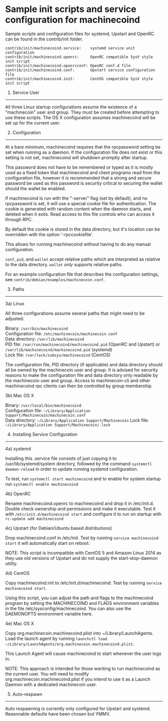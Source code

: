 Sample init scripts and service configuration for machinecoind
==========================================================

Sample scripts and configuration files for systemd, Upstart and OpenRC
can be found in the contrib/init folder.

    contrib/init/machinecoind.service:    systemd service unit configuration
    contrib/init/machinecoind.openrc:     OpenRC compatible SysV style init script
    contrib/init/machinecoind.openrcconf: OpenRC conf.d file
    contrib/init/machinecoind.conf:       Upstart service configuration file
    contrib/init/machinecoind.init:       CentOS compatible SysV style init script

1. Service User
---------------------------------

All three Linux startup configurations assume the existence of a "machinecoin" user
and group.  They must be created before attempting to use these scripts.
The OS X configuration assumes machinecoind will be set up for the current user.

2. Configuration
---------------------------------

At a bare minimum, machinecoind requires that the rpcpassword setting be set
when running as a daemon.  If the configuration file does not exist or this
setting is not set, machinecoind will shutdown promptly after startup.

This password does not have to be remembered or typed as it is mostly used
as a fixed token that machinecoind and client programs read from the configuration
file, however it is recommended that a strong and secure password be used
as this password is security critical to securing the wallet should the
wallet be enabled.

If machinecoind is run with the "-server" flag (set by default), and no rpcpassword is set,
it will use a special cookie file for authentication. The cookie is generated with random
content when the daemon starts, and deleted when it exits. Read access to this file
controls who can access it through RPC.

By default the cookie is stored in the data directory, but it's location can be overridden
with the option '-rpccookiefile'.

This allows for running machinecoind without having to do any manual configuration.

`conf`, `pid`, and `wallet` accept relative paths which are interpreted as
relative to the data directory. `wallet` *only* supports relative paths.

For an example configuration file that describes the configuration settings,
see `contrib/debian/examples/machinecoin.conf`.

3. Paths
---------------------------------

3a) Linux

All three configurations assume several paths that might need to be adjusted.

Binary:              `/usr/bin/machinecoind`  
Configuration file:  `/etc/machinecoin/machinecoin.conf`  
Data directory:      `/var/lib/machinecoind`  
PID file:            `/var/run/machinecoind/machinecoind.pid` (OpenRC and Upstart) or `/var/lib/machinecoind/machinecoind.pid` (systemd)  
Lock file:           `/var/lock/subsys/machinecoind` (CentOS)  

The configuration file, PID directory (if applicable) and data directory
should all be owned by the machinecoin user and group.  It is advised for security
reasons to make the configuration file and data directory only readable by the
machinecoin user and group.  Access to machinecoin-cli and other machinecoind rpc clients
can then be controlled by group membership.

3b) Mac OS X

Binary:              `/usr/local/bin/machinecoind`  
Configuration file:  `~/Library/Application Support/Machinecoin/machinecoin.conf`  
Data directory:      `~/Library/Application Support/Machinecoin`
Lock file:           `~/Library/Application Support/Machinecoin/.lock`

4. Installing Service Configuration
-----------------------------------

4a) systemd

Installing this .service file consists of just copying it to
/usr/lib/systemd/system directory, followed by the command
`systemctl daemon-reload` in order to update running systemd configuration.

To test, run `systemctl start machinecoind` and to enable for system startup run
`systemctl enable machinecoind`

4b) OpenRC

Rename machinecoind.openrc to machinecoind and drop it in /etc/init.d.  Double
check ownership and permissions and make it executable.  Test it with
`/etc/init.d/machinecoind start` and configure it to run on startup with
`rc-update add machinecoind`

4c) Upstart (for Debian/Ubuntu based distributions)

Drop machinecoind.conf in /etc/init.  Test by running `service machinecoind start`
it will automatically start on reboot.

NOTE: This script is incompatible with CentOS 5 and Amazon Linux 2014 as they
use old versions of Upstart and do not supply the start-stop-daemon utility.

4d) CentOS

Copy machinecoind.init to /etc/init.d/machinecoind. Test by running `service machinecoind start`.

Using this script, you can adjust the path and flags to the machinecoind program by
setting the MACHINECOIND and FLAGS environment variables in the file
/etc/sysconfig/machinecoind. You can also use the DAEMONOPTS environment variable here.

4e) Mac OS X

Copy org.machinecoin.machinecoind.plist into ~/Library/LaunchAgents. Load the launch agent by
running `launchctl load ~/Library/LaunchAgents/org.machinecoin.machinecoind.plist`.

This Launch Agent will cause machinecoind to start whenever the user logs in.

NOTE: This approach is intended for those wanting to run machinecoind as the current user.
You will need to modify org.machinecoin.machinecoind.plist if you intend to use it as a
Launch Daemon with a dedicated machinecoin user.

5. Auto-respawn
-----------------------------------

Auto respawning is currently only configured for Upstart and systemd.
Reasonable defaults have been chosen but YMMV.
